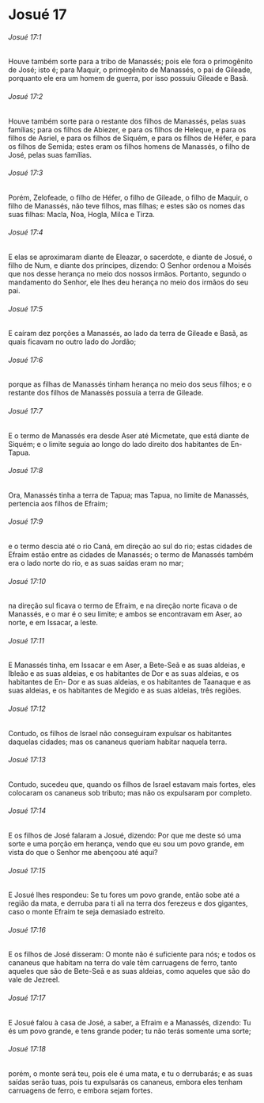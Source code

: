 # Josué 17

###### Josué 17:1

Houve também sorte para a tribo de Manassés; pois ele fora o primogênito de José; isto é; para Maquir, o primogênito de Manassés, o pai de Gileade, porquanto ele era um homem de guerra, por isso possuiu Gileade e Basã.

###### Josué 17:2

Houve também sorte para o restante dos filhos de Manassés, pelas suas famílias; para os filhos de Abiezer, e para os filhos de Heleque, e para os filhos de Asriel, e para os filhos de Siquém, e para os filhos de Héfer, e para os filhos de Semida; estes eram os filhos homens de Manassés, o filho de José, pelas suas famílias.

###### Josué 17:3

Porém, Zelofeade, o filho de Héfer, o filho de Gileade, o filho de Maquir, o filho de Manassés, não teve filhos, mas filhas; e estes são os nomes das suas filhas: Macla, Noa, Hogla, Milca e Tirza.

###### Josué 17:4

E elas se aproximaram diante de Eleazar, o sacerdote, e diante de Josué, o filho de Num, e diante dos príncipes, dizendo: O Senhor ordenou a Moisés que nos desse herança no meio dos nossos irmãos. Portanto, segundo o mandamento do Senhor, ele lhes deu herança no meio dos irmãos do seu pai.

###### Josué 17:5

E caíram dez porções a Manassés, ao lado da terra de Gileade e Basã, as quais ficavam no outro lado do Jordão;

###### Josué 17:6

porque as filhas de Manassés tinham herança no meio dos seus filhos; e o restante dos filhos de Manassés possuía a terra de Gileade.

###### Josué 17:7

E o termo de Manassés era desde Aser até Micmetate, que está diante de Siquém; e o limite seguia ao longo do lado direito dos habitantes de En-Tapua.

###### Josué 17:8

Ora, Manassés tinha a terra de Tapua; mas Tapua, no limite de Manassés, pertencia aos filhos de Efraim;

###### Josué 17:9

e o termo descia até o rio Caná, em direção ao sul do rio; estas cidades de Efraim estão entre as cidades de Manassés; o termo de Manassés também era o lado norte do rio, e as suas saídas eram no mar;

###### Josué 17:10

na direção sul ficava o termo de Efraim, e na direção norte ficava o de Manassés, e o mar é o seu limite; e ambos se encontravam em Aser, ao norte, e em Issacar, a leste.

###### Josué 17:11

E Manassés tinha, em Issacar e em Aser, a Bete-Seã e as suas aldeias, e Ibleão e as suas aldeias, e os habitantes de Dor e as suas aldeias, e os habitantes de En- Dor e as suas aldeias, e os habitantes de Taanaque e as suas aldeias, e os habitantes de Megido e as suas aldeias, três regiões.

###### Josué 17:12

Contudo, os filhos de Israel não conseguiram expulsar os habitantes daquelas cidades; mas os cananeus queriam habitar naquela terra.

###### Josué 17:13

Contudo, sucedeu que, quando os filhos de Israel estavam mais fortes, eles colocaram os cananeus sob tributo; mas não os expulsaram por completo.

###### Josué 17:14

E os filhos de José falaram a Josué, dizendo: Por que me deste só uma sorte e uma porção em herança, vendo que eu sou um povo grande, em vista do que o Senhor me abençoou até aqui?

###### Josué 17:15

E Josué lhes respondeu: Se tu fores um povo grande, então sobe até a região da mata, e derruba para ti ali na terra dos ferezeus e dos gigantes, caso o monte Efraim te seja demasiado estreito.

###### Josué 17:16

E os filhos de José disseram: O monte não é suficiente para nós; e todos os cananeus que habitam na terra do vale têm carruagens de ferro, tanto aqueles que são de Bete-Seã e as suas aldeias, como aqueles que são do vale de Jezreel.

###### Josué 17:17

E Josué falou à casa de José, a saber, a Efraim e a Manassés, dizendo: Tu és um povo grande, e tens grande poder; tu não terás somente uma sorte;

###### Josué 17:18

porém, o monte será teu, pois ele é uma mata, e tu o derrubarás; e as suas saídas serão tuas, pois tu expulsarás os cananeus, embora eles tenham carruagens de ferro, e embora sejam fortes.

